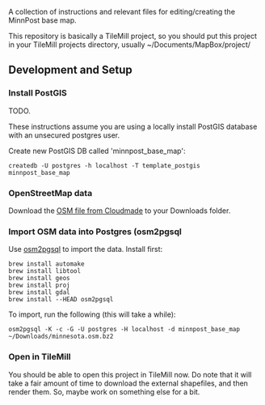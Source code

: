 A collection of instructions and relevant files for editing/creating the MinnPost base map.

This repository is basically a TileMill project, so you should put this project in your
TileMill projects directory, usually ~/Documents/MapBox/project/

## Development and Setup

### Install PostGIS

TODO.

These instructions assume you are using a locally install PostGIS database with an unsecured postgres user.

Create new PostGIS DB called 'minnpost_base_map':

```createdb -U postgres -h localhost -T template_postgis minnpost_base_map```

### OpenStreetMap data

Download the [OSM file from Cloudmade](http://downloads.cloudmade.com/americas/northern_america/united_states/minnesota/minnesota.osm.bz2) to your Downloads folder.

### Import OSM data into Postgres (osm2pgsql

Use [osm2pgsql](https://wiki.openstreetmap.org/wiki/Osm2pgsql#Mac_OS_X) to import the data.  Install first:

```
brew install automake
brew install libtool
brew install geos
brew install proj
brew install gdal
brew install --HEAD osm2pgsql
```

To import, run the following (this will take a while):

```osm2pgsql -K -c -G -U postgres -H localhost -d minnpost_base_map ~/Downloads/minnesota.osm.bz2```

### Open in TileMill

You should be able to open this project in TileMill now.  Do note that it will take a fair amount of time
to download the external shapefiles, and then render them.  So, maybe work on something else for a bit.